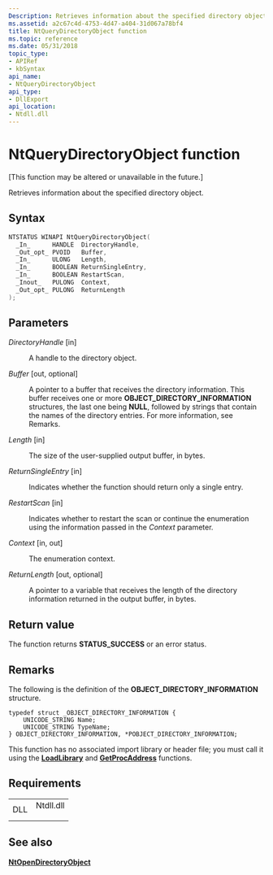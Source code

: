 ```yaml
---
Description: Retrieves information about the specified directory object.
ms.assetid: a2c67c4d-4753-4d47-a404-31d067a78bf4
title: NtQueryDirectoryObject function
ms.topic: reference
ms.date: 05/31/2018
topic_type: 
- APIRef
- kbSyntax
api_name: 
- NtQueryDirectoryObject
api_type: 
- DllExport
api_location: 
- Ntdll.dll
---
```


# NtQueryDirectoryObject function

\[This function may be altered or unavailable in the future.\]

Retrieves information about the specified directory object.

## Syntax


```C++
NTSTATUS WINAPI NtQueryDirectoryObject(
  _In_      HANDLE  DirectoryHandle,
  _Out_opt_ PVOID   Buffer,
  _In_      ULONG   Length,
  _In_      BOOLEAN ReturnSingleEntry,
  _In_      BOOLEAN RestartScan,
  _Inout_   PULONG  Context,
  _Out_opt_ PULONG  ReturnLength
);
```



## Parameters

<dl> <dt>

*DirectoryHandle* \[in\]
</dt> <dd>

A handle to the directory object.

</dd> <dt>

*Buffer* \[out, optional\]
</dt> <dd>

A pointer to a buffer that receives the directory information. This buffer receives one or more **OBJECT\_DIRECTORY\_INFORMATION** structures, the last one being **NULL**, followed by strings that contain the names of the directory entries. For more information, see Remarks.

</dd> <dt>

*Length* \[in\]
</dt> <dd>

The size of the user-supplied output buffer, in bytes.

</dd> <dt>

*ReturnSingleEntry* \[in\]
</dt> <dd>

Indicates whether the function should return only a single entry.

</dd> <dt>

*RestartScan* \[in\]
</dt> <dd>

Indicates whether to restart the scan or continue the enumeration using the information passed in the *Context* parameter.

</dd> <dt>

*Context* \[in, out\]
</dt> <dd>

The enumeration context.

</dd> <dt>

*ReturnLength* \[out, optional\]
</dt> <dd>

A pointer to a variable that receives the length of the directory information returned in the output buffer, in bytes.

</dd> </dl>

## Return value

The function returns **STATUS\_SUCCESS** or an error status.

## Remarks

The following is the definition of the **OBJECT\_DIRECTORY\_INFORMATION** structure.

``` syntax
typedef struct _OBJECT_DIRECTORY_INFORMATION {
    UNICODE_STRING Name;
    UNICODE_STRING TypeName;
} OBJECT_DIRECTORY_INFORMATION, *POBJECT_DIRECTORY_INFORMATION;
```

This function has no associated import library or header file; you must call it using the [**LoadLibrary**](https://msdn.microsoft.com/en-us/library/ms684175(v=VS.85).aspx) and [**GetProcAddress**](https://msdn.microsoft.com/en-us/library/ms683212(v=VS.85).aspx) functions.

## Requirements



|                |                                                                                      |
|----------------|--------------------------------------------------------------------------------------|
| DLL<br/> | <dl> <dt>Ntdll.dll</dt> </dl> |



## See also

<dl> <dt>

[**NtOpenDirectoryObject**](ntopendirectoryobject.md)
</dt> </dl>

 

 




